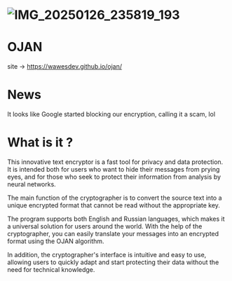 # ![IMG_20250126_235819_193](https://github.com/user-attachments/assets/feece24f-b003-42be-a601-09eb57fcf47c)
# OJAN 
site -> https://wawesdev.github.io/ojan/ 

# News
It looks like Google started blocking our encryption, calling it a scam, lol
# What is it ?

This innovative text encryptor is a fast tool for privacy and data protection. It is intended both for users who want to hide their messages from prying eyes, and for those who seek to protect their information from analysis by neural networks. 

The main function of the cryptographer is to convert the source text into a unique encrypted format that cannot be read without the appropriate key. 

The program supports both English and Russian languages, which makes it a universal solution for users around the world. With the help of the cryptographer, you can easily translate your messages into an encrypted format using the OJAN algorithm. 

In addition, the cryptographer's interface is intuitive and easy to use, allowing users to quickly adapt and start protecting their data without the need for technical knowledge.
